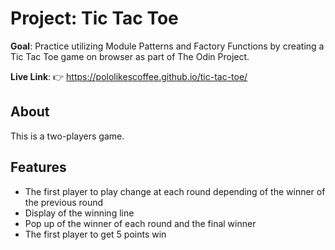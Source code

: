 # Project: Tic Tac Toe

**Goal**:
Practice utilizing Module Patterns and Factory Functions by creating a Tic Tac Toe game on browser as part of The Odin Project.

**Live Link**:
👉 https://pololikescoffee.github.io/tic-tac-toe/

## About
This is a two-players game.

## Features
- The first player to play change at each round depending of the winner of the previous round
- Display of the winning line
- Pop up of the winner of each round and the final winner
- The first player to get 5 points win
